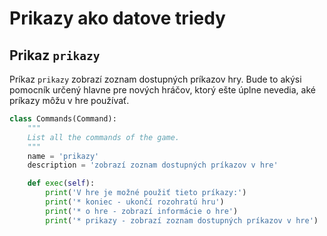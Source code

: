 # Prikazy ako datove triedy


## Prikaz `prikazy`

Príkaz `prikazy` zobrazí zoznam dostupných príkazov hry. Bude to akýsi pomocník určený hlavne pre nových hráčov, ktorý ešte úplne nevedia, aké príkazy môžu v hre používať.


```python
class Commands(Command):
    """
    List all the commands of the game.
    """
    name = 'prikazy'
    description = 'zobrazí zoznam dostupných príkazov v hre'

    def exec(self):
        print('V hre je možné použiť tieto príkazy:')
        print('* koniec - ukončí rozohratú hru')
        print('* o hre - zobrazí informácie o hre')
        print('* prikazy - zobrazí zoznam dostupných príkazov v hre')
```

